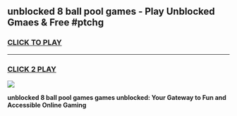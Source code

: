 
## unblocked 8 ball pool games - Play Unblocked Gmaes & Free #ptchg
<h3>
<a href="https://news.freeplayer.one?title=unblocked_8_ball_pool_games&ref=24F">CLICK TO PLAY</a></h3>
<hr>

<h3>
<a href="https://news.freeplayer.one?title=unblocked_8_ball_pool_games&ref=24F">CLICK 2 PLAY</a>
  
</h3>

<a href="https://news.freeplayer.one?title=unblocked_8_ball_pool_games&ref=24F/"><img src="https://clearcache.store/games.png"></a>


**unblocked 8 ball pool games games unblocked: Your Gateway to Fun and Accessible Online Gaming**
